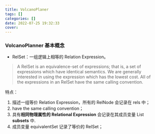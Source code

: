 ```yaml
---
title: VolcanoPlaner
tags: []
categories: []
date: 2022-07-25 19:32:33
cover: 
---
```


### VolcanoPlanner 基本概念

* RelSet：一组逻辑上相等的 Relation Expression。

> A RelSet is an equivalence-set of expressions; that is, a set of expressions which have identical semantics. We are generally interested in using the expression which has the lowest cost.
> All of the expressions in an RelSet have the same calling convention.

特点：

1. 描述一组等价 Relation Expression，所有的 RelNode 会记录在 rels 中；
2. have the same calling convention；
3. 具有**相同物理属性的 Relational Expression** 会记录在其成员变量 List **subsets** 中.
4. 成员变量 equivalentSet 记录了等价的 RelSet；
